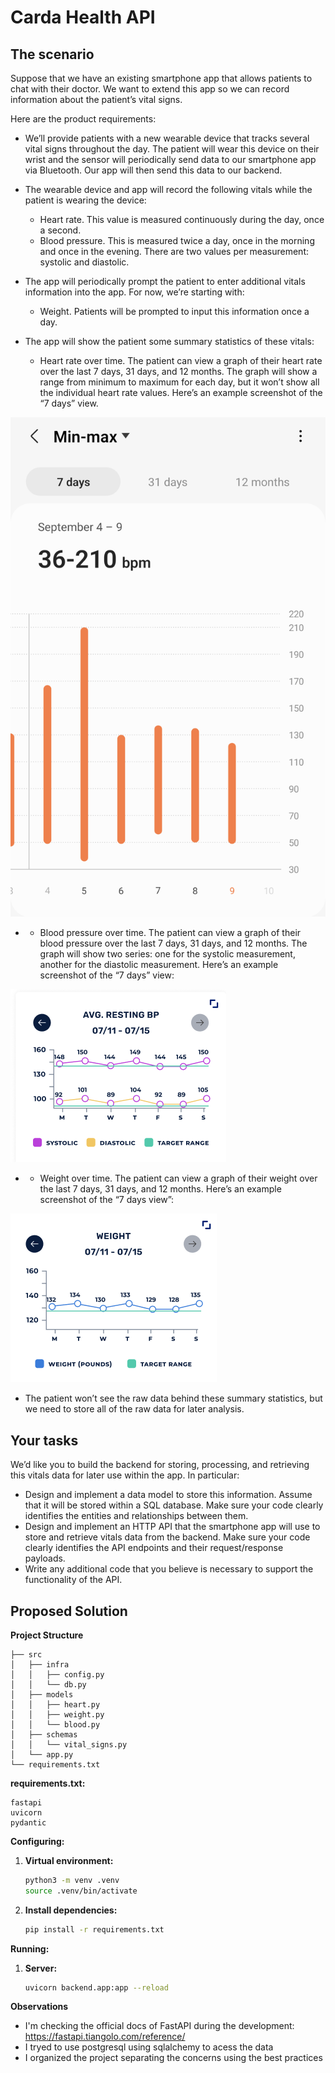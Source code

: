 # Carda Health API
## The scenario
Suppose that we have an existing smartphone app that allows patients to chat with their doctor.
We want to extend this app so we can record information about the patient’s vital signs.

Here are the product requirements:

- We’ll provide patients with a new wearable device that tracks several vital signs throughout the day. The patient will wear this device on their wrist and the sensor will periodically send data to our smartphone app via Bluetooth. Our app will then send this data to our backend.

- The wearable device and app will record the following vitals while the patient is wearing
the device:
    - Heart rate. This value is measured continuously during the day, once a second.
    - Blood pressure. This is measured twice a day, once in the morning and once in the evening. There are two values per measurement: systolic and diastolic.
- The app will periodically prompt the patient to enter additional vitals information into the app. For now, we’re starting with:
    - Weight. Patients will be prompted to input this information once a day.
- The app will show the patient some summary statistics of these vitals:
    - Heart rate over time. The patient can view a graph of their heart rate over the last 7 days, 31 days, and 12 months. The graph will show a range from minimum to maximum for each day, but it won’t show all the individual heart rate values. Here’s an example screenshot of the “7 days” view.

![image](./img/heart-rate.png)

- - Blood pressure over time. The patient can view a graph of their blood pressure over the last 7 days, 31 days, and 12 months. The graph will show two series: one for the systolic measurement, another for the diastolic measurement. Here’s an example screenshot of the “7 days” view:

![image](./img/blood-pressure.png)

- - Weight over time. The patient can view a graph of their weight over the last 7 days, 31 days, and 12 months. Here’s an example screenshot of the “7 days view”:

![image](./img/weight.png)

- The patient won’t see the raw data behind these summary statistics, but we need to store all of the raw data for later analysis.

## Your tasks
We’d like you to build the backend for storing, processing, and retrieving this vitals data for later use within the app. In particular:
- Design and implement a data model to store this information. Assume that it will be stored within a SQL database. Make sure your code clearly identifies the entities and relationships between them.
- Design and implement an HTTP API that the smartphone app will use to store and retrieve vitals data from the backend. Make sure your code clearly identifies the API endpoints and their request/response payloads.
- Write any additional code that you believe is necessary to support the functionality of the API.

## Proposed Solution
**Project Structure**
```
├── src
│   ├── infra
│   │   ├── config.py
│   │   └── db.py
│   ├── models
│   │   ├── heart.py
│   │   ├── weight.py
│   │   └── blood.py
│   ├── schemas
│   │   └── vital_signs.py
│   └── app.py
└── requirements.txt
```

**requirements.txt:**

```
fastapi
uvicorn
pydantic
```

**Configuring:**

1. **Virtual environment:**
   ```bash
   python3 -m venv .venv
   source .venv/bin/activate
   ```

2. **Install dependencies:**
   ```bash
   pip install -r requirements.txt
   ```

**Running:**
1. **Server:**
   ```bash
   uvicorn backend.app:app --reload
   ```

**Observations**
- I'm checking the official docs of FastAPI during the development:
https://fastapi.tiangolo.com/reference/
- I tryed to use postgresql using sqlalchemy to acess the data
- I organized the project separating the concerns using the best practices